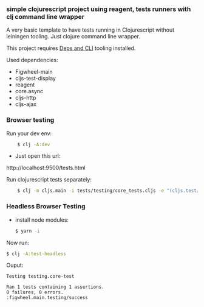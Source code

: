 ### simple clojurescript project using reagent, tests runners with clj command line wrapper

A very basic template to have tests running in Clojurescript without
leiningen tooling. Just clojure command line wrapper.

This project requires [Deps and CLI](https://clojure.org/guides/getting_started) tooling installed.

Used dependencies:

* Figwheel-main
* cljs-test-display
* reagent
* core.async
* cljs-http
* cljs-ajax


### Browser testing

Run your dev env:

```bash
    $ clj -A:dev
```

- Just open this url:


http://localhost:9500/tests.html


Run clojurescript tests separately:


```bash
    $ clj -m cljs.main -i tests/testing/core_tests.cljs -e "(cljs.test/run-tests 'testing.core-tests)"
```


### Headless Browser Testing


- install node modules:

  ```bash
  $ yarn -i
  ```

Now run:

  ```bash
  $ clj -A:test-headless
  ```

Ouput:


```
Testing testing.core-test

Ran 1 tests containing 1 assertions.
0 failures, 0 errors.
:figwheel.main.testing/success
```
